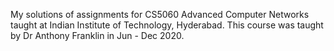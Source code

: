 My solutions of assignments for CS5060 Advanced Computer Networks taught at Indian Institute of Technology, Hyderabad. This course was taught by Dr Anthony Franklin in Jun - Dec 2020.
